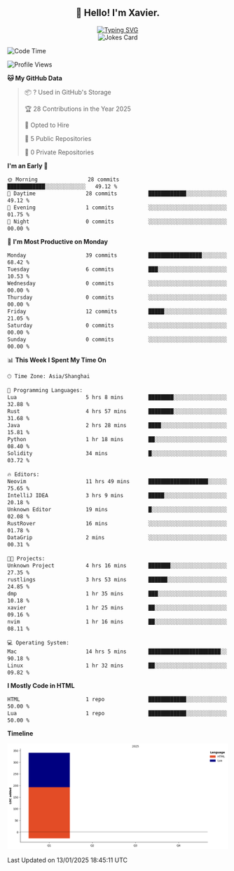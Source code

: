 <h2 align="center">👋 Hello! I'm Xavier.</h2>

<!-- typing svg starts -->
<div align="center">
 <a href="https://git.io/typing-svg"><img src="https://readme-typing-svg.demolab.com?font=Fira+Code&size=16&pause=1000&color=FFFFFFF0&width=435&lines=Fear+is+temporary.+Regret+is+forever." alt="Typing SVG" /></a>
</div>
<!-- typing svg ends -->

<!-- jokes card -->
<div align="center">
 <img src="https://readme-jokes.vercel.app/api?hideBorder" alt="Jokes Card" />
</div>

<!--START_SECTION:waka-->
![Code Time](http://img.shields.io/badge/Code%20Time-182%20hrs%2033%20mins-blue)

![Profile Views](http://img.shields.io/badge/Profile%20Views-113-blue)

**🐱 My GitHub Data** 

> 📦 ? Used in GitHub's Storage 
 > 
> 🏆 28 Contributions in the Year 2025
 > 
> 💼 Opted to Hire
 > 
> 📜 5 Public Repositories 
 > 
> 🔑 0 Private Repositories 
 > 
**I'm an Early 🐤** 

```text
🌞 Morning                28 commits          ████████████░░░░░░░░░░░░░   49.12 % 
🌆 Daytime                28 commits          ████████████░░░░░░░░░░░░░   49.12 % 
🌃 Evening                1 commits           ░░░░░░░░░░░░░░░░░░░░░░░░░   01.75 % 
🌙 Night                  0 commits           ░░░░░░░░░░░░░░░░░░░░░░░░░   00.00 % 
```
📅 **I'm Most Productive on Monday** 

```text
Monday                   39 commits          █████████████████░░░░░░░░   68.42 % 
Tuesday                  6 commits           ███░░░░░░░░░░░░░░░░░░░░░░   10.53 % 
Wednesday                0 commits           ░░░░░░░░░░░░░░░░░░░░░░░░░   00.00 % 
Thursday                 0 commits           ░░░░░░░░░░░░░░░░░░░░░░░░░   00.00 % 
Friday                   12 commits          █████░░░░░░░░░░░░░░░░░░░░   21.05 % 
Saturday                 0 commits           ░░░░░░░░░░░░░░░░░░░░░░░░░   00.00 % 
Sunday                   0 commits           ░░░░░░░░░░░░░░░░░░░░░░░░░   00.00 % 
```


📊 **This Week I Spent My Time On** 

```text
🕑︎ Time Zone: Asia/Shanghai

💬 Programming Languages: 
Lua                      5 hrs 8 mins        ████████░░░░░░░░░░░░░░░░░   32.88 % 
Rust                     4 hrs 57 mins       ████████░░░░░░░░░░░░░░░░░   31.68 % 
Java                     2 hrs 28 mins       ████░░░░░░░░░░░░░░░░░░░░░   15.81 % 
Python                   1 hr 18 mins        ██░░░░░░░░░░░░░░░░░░░░░░░   08.40 % 
Solidity                 34 mins             █░░░░░░░░░░░░░░░░░░░░░░░░   03.72 % 

🔥 Editors: 
Neovim                   11 hrs 49 mins      ███████████████████░░░░░░   75.65 % 
IntelliJ IDEA            3 hrs 9 mins        █████░░░░░░░░░░░░░░░░░░░░   20.18 % 
Unknown Editor           19 mins             █░░░░░░░░░░░░░░░░░░░░░░░░   02.08 % 
RustRover                16 mins             ░░░░░░░░░░░░░░░░░░░░░░░░░   01.78 % 
DataGrip                 2 mins              ░░░░░░░░░░░░░░░░░░░░░░░░░   00.31 % 

🐱‍💻 Projects: 
Unknown Project          4 hrs 16 mins       ███████░░░░░░░░░░░░░░░░░░   27.35 % 
rustlings                3 hrs 53 mins       ██████░░░░░░░░░░░░░░░░░░░   24.85 % 
dmp                      1 hr 35 mins        ███░░░░░░░░░░░░░░░░░░░░░░   10.18 % 
xavier                   1 hr 25 mins        ██░░░░░░░░░░░░░░░░░░░░░░░   09.16 % 
nvim                     1 hr 16 mins        ██░░░░░░░░░░░░░░░░░░░░░░░   08.11 % 

💻 Operating System: 
Mac                      14 hrs 5 mins       ███████████████████████░░   90.18 % 
Linux                    1 hr 32 mins        ██░░░░░░░░░░░░░░░░░░░░░░░   09.82 % 
```

**I Mostly Code in HTML** 

```text
HTML                     1 repo              ████████████░░░░░░░░░░░░░   50.00 % 
Lua                      1 repo              ████████████░░░░░░░░░░░░░   50.00 % 
```



**Timeline**

![Lines of Code chart](https://raw.githubusercontent.com/xavier2code/xavier2code/main/assets/bar_graph.png)


 Last Updated on 13/01/2025 18:45:11 UTC
<!--END_SECTION:waka-->
